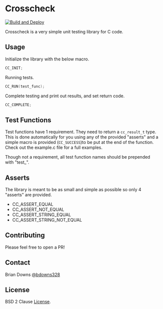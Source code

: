 # Crosscheck

[![Build and Deploy](https://github.com/briandowns/crosscheck/actions/workflows/main.yml/badge.svg)](https://github.com/briandowns/crosscheck/actions/workflows/main.yml/badge.svg)

Crosscheck is a very simple unit testing library for C code.

## Usage

Initialize the library with the below macro.

```c
CC_INIT;
```

Running tests.

```c
CC_RUN(test_func);
```

Complete testing and print out results, and set return code.

```c
CC_COMPLETE;
```

## Test Functions

Test functions have 1 requirement. They need to return a `cc_result_t` type. This is done automatically for you using any of the provided "asserts" and a simple macro is provided (`CC_SUCCESS`)to be put at the end of the function. Check out the example.c file for a full examples.

Though not a requirement, all test function names should be prepended with "test_".

## Asserts

The library is meant to be as small and simple as possible so only 4 "asserts" are provided.

* CC_ASSERT_EQUAL
* CC_ASSERT_NOT_EQUAL
* CC_ASSERT_STRING_EQUAL
* CC_ASSERT_STRING_NOT_EQUAL

## Contributing

Please feel free to open a PR!

## Contact

Brian Downs [@bdowns328](http://twitter.com/bdowns328)

## License

BSD 2 Clause [License](/LICENSE).
